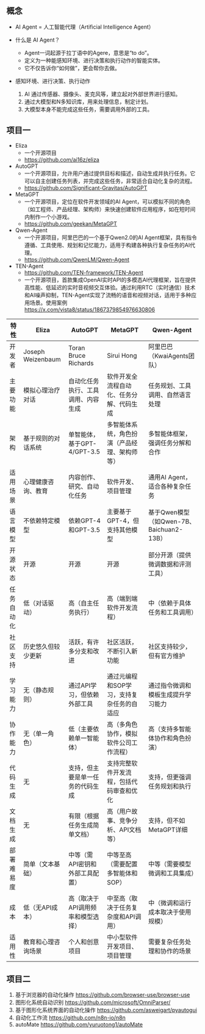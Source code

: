 ## 概念
- AI Agent = 人工智能代理（Artificial Intelligence Agent）
- 什么是 AI Agent？
    - Agent一词起源于拉丁语中的Agere，意思是“to do”。
    - 定义为一种能感知环境、进行决策和执行动作的智能实体。
    - 它不仅告诉你“如何做”，更会帮你去做。

- 感知环境、进行决策、执行动作
    1. AI 通过传感器、摄像头、麦克风等，建立起对外部世界进行感知。
    2. 通过大模型和N多知识库，用来处理信息，制定计划。
    3. 大模型本身不能完成这些任务，需要调用外部的工具。

## 项目一
- Eliza
    - 一个开源项目
    - https://github.com/ai16z/eliza
- AutoGPT 
    - 一个开源项目，允许用户通过提供目标和描述，自动生成并执行任务。它可以自主创建任务列表，并完成这些任务，非常适合自动化复杂的流程。
    - https://github.com/Significant-Gravitas/AutoGPT
- MetaGPT
    - 一个开源项目，定位在软件开发领域的AI Agent，可以模拟不同的角色（如工程师、产品经理、架构师）来快速创建软件应用程序，如在短时间内制作一个小游戏。
    - https://github.com/geekan/MetaGPT
- Qwen-Agent
    - 一个开源项目，阿里巴巴的一个基于Qwen2.0的AI Agent框架，具有指令遵循、工具使用、规划和记忆能力，适用于构建各种执行复杂任务的AI代理。
    - https://github.com/QwenLM/Qwen-Agent
- TEN-Agent
    - https://github.com/TEN-framework/TEN-Agent
    - 一个开源项目，首款集成OpenAI实时API的多模态AI代理框架，旨在提供高性能、低延迟的实时音视频交互体验。通过利用RTC（实时通信）技术和AI噪声抑制，TEN-Agent实现了流畅的语音和视频对话，适用于多种应用场景。使用案例 https://x.com/vista8/status/1867379854976630806


| 特性       | Eliza              | AutoGPT                            | MetaGPT                                      | Qwen-Agent                               |
| ---------- | ------------------ | ---------------------------------- | -------------------------------------------- | ---------------------------------------- |
| 开发者     | Joseph Weizenbaum  | Toran Bruce Richards               | Sirui Hong                                   | 阿里巴巴（KwaiAgents团队）               |
| 主要功能   | 模拟心理治疗对话   | 自动化任务执行、工具调用、内容生成 | 软件开发全流程自动化、任务分解、代码生成     | 任务规划、工具调用、自然语言处理         |
| 架构       | 基于规则的对话系统 | 单智能体，基于GPT-4/GPT-3.5        | 多智能体系统，角色扮演（产品经理、架构师等） | 多智能体框架，强调任务分解和合作         |
| 适用场景   | 心理健康咨询、教育 | 内容创作、研究、自动化任务         | 软件开发、项目管理                           | 通用AI Agent，适合各种复杂任务           |
| 语言模型   | 不依赖特定模型     | 依赖GPT-4和GPT-3.5                 | 主要基于GPT-4，但支持其他模型                | 基于Qwen模型（如Qwen-7B、Baichuan2-13B） |
| 开源状态   | 开源               | 开源                               | 开源                                         | 部分开源（提供微调数据和评测工具）       |
| 任务自动化 | 低（对话驱动）     | 高（自主任务执行）                 | 高（端到端软件开发流程）                     | 中（依赖于具体任务和工具调用）           |
| 社区支持   | 历史悠久但较少更新 | 活跃，有许多分支和改进             | 社区活跃，不断引入新功能                     | 社区支持较少，但有官方维护               |
| 学习能力   | 无（静态规则）     | 通过API学习，但依赖外部工具        | 通过元编程和SOP学习，支持复杂任务的自适应    | 通过指令微调和模板生成提升学习能力       |
| 协作能力   | 无（单一角色）     | 低（主要依赖单一智能体）           | 高（多角色协作，模拟软件公司工作流程）       | 高（支持多智能体协作和角色扮演）         |
| 代码生成   | 无                 | 支持，但主要是单一任务的代码生成   | 支持完整软件开发流程，包括代码审查和优化     | 支持，但更强调任务规划和执行             |
| 文档生成   | 无                 | 有限（根据任务生成简单文档）       | 高（用户故事、竞争分析、API文档等）          | 支持，但不如MetaGPT详细                  |
| 部署难易度 | 简单（文本基础）   | 中等（需API密钥和外部工具配置）    | 中等至高（需要配置多智能体和SOP）            | 中等（需要模型微调和工具集成）           |
| 成本       | 低（无API成本）    | 高（取决于API调用频率和模型选择）  | 中至高（取决于任务复杂度和API调用）          | 中（微调和运行成本取决于使用规模）       |
| 适用性     | 教育和心理咨询场景 | 个人和创意项目                     | 中小型软件开发项目、项目管理                 | 需要复杂任务处理和协作的场景             |


## 项目二
1. 基于浏览器的自动化操作  https://github.com/browser-use/browser-use
2. 图形化系统自动识别 https://github.com/microsoft/OmniParser/
3. 基于图形化系统界面的自动化操作 https://github.com/asweigart/pyautogui
4. 自动化工作流 https://github.com/n8n-io/n8n
5. autoMate https://github.com/yuruotong1/autoMate